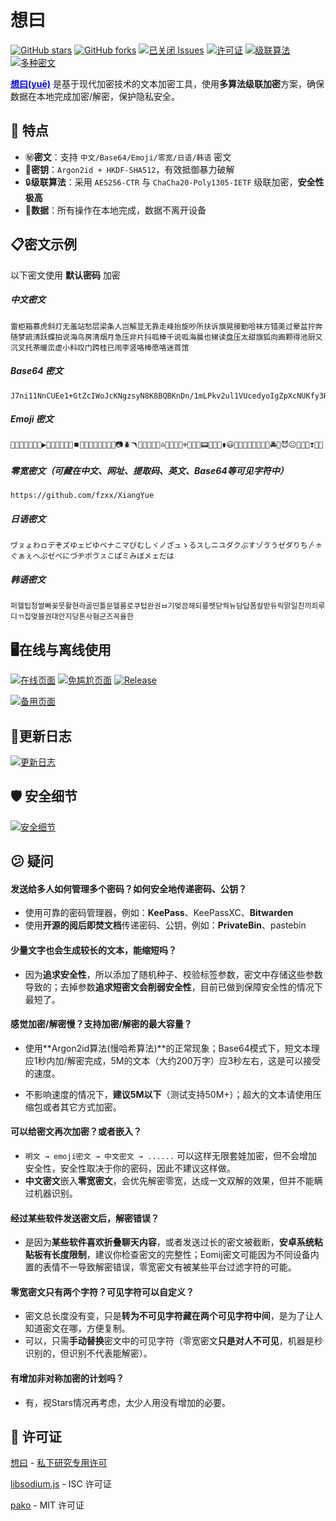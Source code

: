 # 想曰

[![GitHub stars](https://img.shields.io/github/stars/fzxx/XiangYue?style=social)](https://github.com/fzxx/XiangYue)   [![GitHub forks](https://img.shields.io/github/forks/fzxx/XiangYue?style=social&logo=github)](https://github.com/fzxx/XiangYue)   [![已关闭 Issues](https://img.shields.io/github/issues-closed/fzxx/XiangYue?label=已解决问题&color=green&logo=github)](https://github.com/fzxx/XiangYue/issues?q=is%3Aissue+is%3Aclosed)   [![许可证](https://img.shields.io/badge/License-私下研究专用许可-blue?logo=github)](https://github.com/fzxx/XiangYue/blob/main/main/License.txt)
[![级联算法](https://img.shields.io/badge/%E6%96%87%E6%9C%AC%E5%8A%A0%E5%AF%86%E9%A6%96%E4%B8%AA%E7%BA%A7%E8%81%94%E7%AE%97%E6%B3%95%E5%B7%A5%E5%85%B7-AES256%20CTR%20+%20ChaCha20%20Poly1305%20IETF-purple?logo=cryptpad&logoColor=white)](https://github.com/fzxx/XiangYue?tab=readme-ov-file#%EF%B8%8F-%E6%8A%80%E6%9C%AF%E7%BB%86%E8%8A%82)   [![多种密文](https://img.shields.io/badge/%E6%94%AF%E6%8C%81%E5%A4%9A%E7%A7%8D%E5%AF%86%E6%96%87-%E4%B8%AD%E6%96%87/Base64/Emoji/%E9%9B%B6%E5%AE%BD/%E6%97%A5%E8%AF%AD/%E9%9F%A9%E8%AF%AD-purple?logo=livechat&logoColor=white)](https://github.com/fzxx/XiangYue?tab=readme-ov-file#-%E7%89%B9%E7%82%B9)

<span style="color: Blue;"><strong><a href="https://github.com/fzxx/XiangYue" style="color: inherit;">想曰(yuē)</a></strong></span> 是基于现代加密技术的文本加密工具，使用**多算法级联加密**方案，确保数据在本地完成加密/解密，保护隐私安全。


## 🌟 特点

- ㊙️**密文**：支持 `中文/Base64/Emoji/零宽/日语/韩语` 密文
- 🔐**密钥**：`Argon2id + HKDF-SHA512`，有效抵御暴力破解
- 🔒**级联算法**：采用 `AES256-CTR` 与 `ChaCha20-Poly1305-IETF` 级联加密，**安全性极高**
- 📄**数据**：所有操作在本地完成，数据不离开设备

## 📋密文示例

以下密文使用 **默认密码** 加密

##### 中文密文

```plaintext
雷柜箱慕虎斜灯无羞站愁层梁条人岂解显无靠走峰抬旋吵所扶诉旗晃接勤哈袜方错美过晕盆拧奔随梦疏清跃蝶拍说海鸟房清烟月急压非片抖呱棒千说呱海晨也梯读盘压太甜旗狐向画颗得池厨又沉叉托茶暖峦虚小料叹门跨桂已闹李竖咯棒愿咯迷首馆
```

##### Base64 密文

```plaintext
J7ni11NnCUEe1+GtZcIWoJcKNgzsyN8K8BQBKnDn/1mLPkv2ul1VUcedyoIgZpXcNUKfy3HhZI6soaa54UcqLtJs52caSPuVo3EBOYvMqYS2
```

##### Emoji 密文

```plaintext
🍿⏫🐜🤕🚛🤧🎲▶️🦕🦢🛴🔣🏨💽⏹️🦴🐫🏓🔌🧂😚🚠🚢📷🪲🪃🚬🦋🤒🍏⏫♎️🦼📀📼😴⚜️👩👾🦇📟🍌🦏🕍⚱️😃🔭🧽🦍🍎🤫🌉🌆🥔🚔🍢😈😐🐌🏓🔋❣️💸🍑
```

##### 零宽密文（可藏在中文、网址、提取码、英文、Base64等可见字符中）

`https://github.com/fzxx/⁣⁡⁤؜⁣‍⁤⁣⁪⁡⁢‍⁤؜⁢⁭⁢⁯⁡⁢⁤⁯⁪⁢⁡‍⁤⁣⁤⁯⁤⁤⁢؜⁤⁮⁡⁠⁪‍⁣‍⁣⁣⁢⁬⁤͏⁤⁢⁣‌⁣⁪⁠⁮⁢⁯⁢⁮⁤⁠⁣⁣⁣‍⁣⁠⁤‍⁡‌⁤͏⁤⁡⁪⁬⁣⁫⁡⁠⁢⁢⁪‍⁢⁠⁤⁬⁡⁣⁤؜⁪⁢⁣⁪⁪‌⁢⁠⁪⁠⁣⁢⁪‍⁣⁫⁡⁬⁤⁭⁤⁠⁪‍⁢⁫⁢⁡⁡⁫⁣⁣⁡͏‌XiangYue`

##### 日语密文

```plaintext
ヷㇴょわㇿデぞズゆェピゆベナこマびむしヾノざュゝるスしニユダクぷすゾゔうゼダりち〴ㇹぐぁぇヘぷゼぺにづヂボゔㇲこぱミみぼメェだは
```

##### 韩语密文

```plaintext
퍼헬팁청쌀빠꽂뭇활현라골띤틀문헬룸로쿠텁완권ㅂ기멎끔해되릎펫닫궉뉴담답폼칼받듀릭맑일친끼죄루디ㄲ집멎블권대안지당톤사혐군즈꼭율한
```

## 🖥️在线与离线使用

[![在线页面](https://img.shields.io/badge/在线页面-想曰-yellow?logo=googlechrome&logoColor=white)](https://xyue.515188.xyz/)   [![免尴尬页面](https://img.shields.io/badge/免尴尬页面-想说-green?logo=firefox&logoColor=white)](https://xshuo.515188.xyz/)   [![Release](https://img.shields.io/github/v/release/fzxx/XiangYue?label=离线客户端&color=blue&logo=github)](https://github.com/fzxx/XiangYue/releases)

<a href="https://xiangyue.js.org/" target="_blank" rel="noopener noreferrer"><img src="https://img.shields.io/badge/备用页面-想曰-yellow?logo=googlechrome&logoColor=white" alt="备用页面"></a>


## 🔄️更新日志

[![更新日志](https://img.shields.io/badge/更新日志-gold?style=for-the-badge&logo=refinedgithub&logoColor=white)](https://github.com/fzxx/XiangYue/blob/main/CHANGELOG.md)

## 🛡️ 安全细节

[![安全细节](https://img.shields.io/badge/%E5%AE%89%E5%85%A8%E7%BB%86%E8%8A%82-gold?style=for-the-badge&logo=github&&logoColor=black)](https://github.com/fzxx/XiangYue/blob/main/SECURITY.md)

## 😕 疑问

#### 发送给多人如何管理多个密码？如何安全地传递密码、公钥？

- 使用可靠的密码管理器，例如：**KeePass**、KeePassXC、**Bitwarden**
- 使用**开源的阅后即焚文档**传递密码、公钥，例如：**PrivateBin**、pastebin

#### 少量文字也会生成较长的文本，能缩短吗？

- 因为**追求安全性**，所以添加了随机种子、校验标签参数，密文中存储这些参数导致的；去掉参数**追求短密文会削弱安全性**，目前已做到保障安全性的情况下最短了。

#### 感觉加密/解密慢？支持加密/解密的最大容量？

- 使用**Argon2id算法(慢哈希算法)**的正常现象；Base64模式下，短文本理应1秒内加/解密完成，5M的文本（大约200万字）应3秒左右，这是可以接受的速度。

- 不影响速度的情况下，**建议5M以下**（测试支持50M+）；超大的文本请使用压缩包或者其它方式加密。

#### 可以给密文再次加密？或者嵌入？

- `明文 → emoji密文 → 中文密文 → ......`  可以这样无限套娃加密，但不会增加安全性，安全性取决于你的密码，因此不建议这样做。
- **中文密文**嵌入**零宽密文**，会优先解密零宽，达成一文双解的效果，但并不能瞒过机器识别。

#### 经过某些软件发送密文后，解密错误？

- 是因为**某些软件喜欢折叠聊天内容**，或者发送过长的密文被截断，**安卓系统粘贴板有长度限制**，建议你检查密文的完整性；Eomij密文可能因为不同设备内置的表情不一导致解密错误，零宽密文有被某些平台过滤字符的可能。

#### 零宽密文只有两个字符？可见字符可以自定义？

- 密文总长度没有变，只是**转为不可见字符藏在两个可见字符中间**，是为了让人知道密文在哪，方便复制。
- 可以，只需**手动替换**密文中的可见字符（零宽密文**只是对人不可见**，机器是秒识别的，但识别不代表能解密）。

#### 有增加非对称加密的计划吗？

- 有，视Stars情况再考虑，太少人用没有增加的必要。

## 📖 许可证

[想曰](https://github.com/fzxx/XiangYue) - [私下研究专用许可](https://github.com/fzxx/XiangYue?tab=License-1-ov-file#)

[libsodium.js](https://github.com/jedisct1/libsodium.js/) - ISC 许可证

[pako](https://github.com/nodeca/pako) - MIT 许可证
